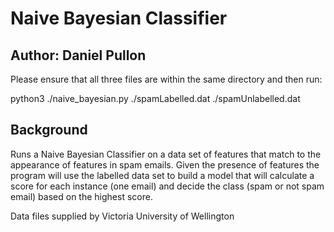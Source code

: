 # Naive Bayesian Classifier
## Author: Daniel Pullon

Please ensure that all three files are within the same directory 
and then run:

python3 ./naive_bayesian.py ./spamLabelled.dat ./spamUnlabelled.dat

## Background
Runs a Naive Bayesian Classifier on a data set of features that match to the appearance of features in spam
emails. Given the presence of features the program will use the labelled data set to build a model that
will calculate a score for each instance (one email) and decide the class (spam or not spam email) based on the highest score.

Data files supplied by Victoria University of Wellington
